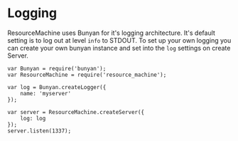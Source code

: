 # Logging

ResourceMachine uses Bunyan for it's logging architecture.
It's default setting is to log out at level `info` to STDOUT.
To set up your own logging you can create your own bunyan instance and set into the `log` settings on create Server.

```
var Bunyan = require('bunyan');
var ResourceMachine = require('resource_machine');

var log = Bunyan.createLogger({
	name: 'myserver'
});

var server = ResourceMachine.createServer({
	log: log
});
server.listen(1337);
```
